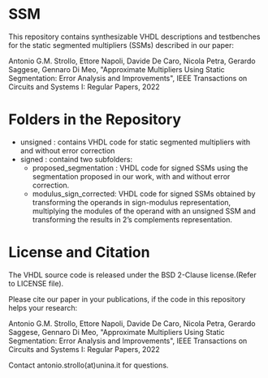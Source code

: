 # SSM
This repository contains synthesizable VHDL descriptions and testbenches for the static segmented multipliers (SSMs) described in our paper:

Antonio G.M. Strollo, Ettore Napoli, Davide De Caro, Nicola Petra, Gerardo Saggese, Gennaro Di Meo, "Approximate Multipliers Using Static Segmentation: Error Analysis and Improvements",
IEEE Transactions on Circuits and Systems I: Regular Papers, 2022

# Folders in the Repository
* unsigned : contains VHDL code for static segmented multipliers with and without error correction
* signed : containd two subfolders:
   * proposed_segmentation : VHDL code for signed SSMs using the segmentation proposed in our work, with and without error correction.
   * modulus_sign_corrected: VHDL code for signed SSMs obtained by transforming the operands in sign-modulus representation, multiplying the modules of the operand with an unsigned SSM and transforming the results in 2’s complements representation.


# License and Citation

The VHDL source code is released under the BSD 2-Clause license.(Refer to LICENSE file).

Please cite our paper in your publications, if the code in this repository helps your research:

Antonio G.M. Strollo, Ettore Napoli, Davide De Caro, Nicola Petra, Gerardo Saggese, Gennaro Di Meo, "Approximate Multipliers Using Static Segmentation: Error Analysis and Improvements",
IEEE Transactions on Circuits and Systems I: Regular Papers, 2022

Contact antonio.strollo(at)unina.it for questions.
